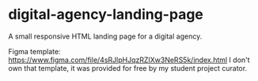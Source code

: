 # digital-agency-landing-page

A small responsive HTML landing page for a digital agency.

Figma template: https://www.figma.com/file/4sRJlpHJqzRZIXw3NeRS5k/index.html
I don't own that template, it was provided for free by my student project curator.
